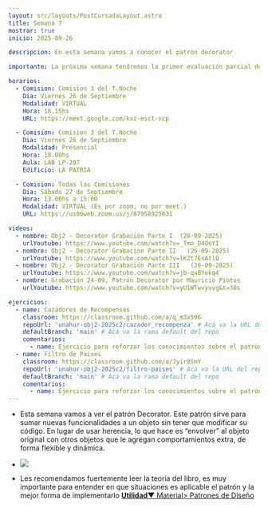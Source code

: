 ```yaml
---
layout: src/layouts/PostCursadaLayout.astro
title: Semana 7
mostrar: true
inicio: 2025-09-26

descripcion: En esta semana vamos a conocer el patrón decorator

importante: La próxima semana tendremos la primer evaluación parcial de la materia el día viernes 03/10. Los patrones a evaluar son Strategy, Template Method, Composite, Decorator y Singleton. La modalidad es virtual.

horarios:
  - Comision: Comision 1 del T.Noche
    Dia: Viernes 26 de Septiembre
    Modalidad: VIRTUAL
    Hora: 18.15hs
    URL: https://meet.google.com/kxz-esct-xcp

  - Comision: Comision 3 del T.Noche
    Dia: Viernes 26 de Septiembre
    Modalidad: Presencial
    Hora: 18.00hs
    Aula: LAB LP-207
    Edificio: LA PATRIA

  - Comision: Todas las Comisiones
    Dia: Sábado 27 de Septiembre
    Hora: 13.00hs a 15:00
    Modalidad: VIRTUAL (Es por zoom, no por meet.)
    URL: https://us06web.zoom.us/j/87958925031

videos:
  - nombre: Obj2 - Decorator Grabación Parte I  (26-09-2025)
    urlYoutube: https://www.youtube.com/watch?v=_Tmo_D4OeYI
  - nombre: Obj2 - Decorator Grabación Parte II   (26-09-2025)
    urlYoutube: https://www.youtube.com/watch?v=lKZt7EsAtl0
  - nombre: Obj2 - Decorator Grabación Parte III   (26-09-2025)
    urlYoutube: https://www.youtube.com/watch?v=jb-qaBYekq4
  - nombre: Grabación 24-09, Patrón Decorator por Mauricio Pintos
    urlYoutube: https://www.youtube.com/watch?v=yU1WTwvyvvg&t=30s

ejercicios:
  - name: Cazadores de Recompensas
    classroom: https://classroom.github.com/a/q_m3x596
    repoUrl: 'unahur-obj2-2025c2/cazador_recompenza' # Acá va la URL del repo sin el "https://github.com/"
    defaultBranch: 'main' # Acá va la rama default del repo
    comentarios:
      - name: Ejercicio para reforzar los conocimientos sobre el patrón decorator
  - name: Filtro de Paises
    classroom: https://classroom.github.com/a/Jyir8SmY
    repoUrl: 'unahur-obj2-2025c2/filtro-paises' # Acá va la URL del repo sin el "https://github.com/"
    defaultBranch: 'main' # Acá va la rama default del repo
    comentarios:
      - name: Ejercicio para reforzar los conocimientos sobre el patrón composite
---
```


- Esta semana vamos a ver el patrón Decorator. Este patrón sirve para sumar nuevas funcionalidades a un objeto sin tener que modificar su código. En lugar de usar herencia, lo que hace es “envolver” al objeto original con otros objetos que le agregan comportamientos extra, de forma flexible y dinámica.

- <div ><img src="https://www.cs.unc.edu/~stotts/GOF/hires/Pictures/decor064.gif"></img></div>

- Les recomendamos fuertemente leer la teoría del libro, es muy importante para entender en que situaciones es aplicable el patrón y la mejor forma de implementarlo <a href="/material#estructurales" target="_blank">**Utilidad**▼ Material> Patrones de Diseño</a>
